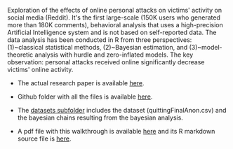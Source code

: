 
Exploration of the effects of online personal attacks on victims' activity on social media (Reddit). It's the first large-scale (150K users who generated more than 180K comments), behavioral analysis that uses a high-precision Artificial Intelligence system and is not based on self-reported data.
The data analysis has been conducted in R from three perspectives: (1)~classical statistical methods, (2)~Bayesian estimation, and (3)~model-theoretic analysis with hurdle and zero-inflated models. The key observation: personal attacks received online significantly decrease victims' online activity.

- The actual research paper is available [here](https://www.sciencedirect.com/science/article/abs/pii/S0747563221002958).

- Github folder with all the files is available [here](https://github.com/rfl-urbaniak/redditAttacks).

- The [datasets subfolder](https://github.com/rfl-urbaniak/redditAttacks/tree/main/datasets) includes the dataset (quittingFinalAnon.csv) and the bayesian chains resulting from the bayesian analysis.

- A pdf file with this walkthrough is available [here](https://rfl-urbaniak.github.io/redditAttacks/analysisWalkthrough/redditAnalysisWalkthrough.pdf) and its R markdown source file is [here](https://rfl-urbaniak.github.io/redditAttacks/analysisWalkthrough/redditAnalysisWalkthrough.Rmd).

